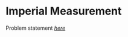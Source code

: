 Imperial Measurement
=============
Problem statement
_[here](https://open.kattis.com/problems/measurement)_
